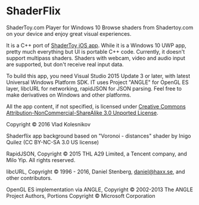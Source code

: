 # ShaderFlix
ShaderToy.com Player for Windows 10 
Browse shaders from Shadertoy.com on your device and enjoy great visual experiences. 

It is a C++ port of [ShaderToy iOS app](https://github.com/beautypi/shadertoy-iOS-v2). While it is a Windows 10 UWP app, pretty much everything but UI is portable C++ code. 
Currently, it doesn't support multipass shaders. Shaders with webcam, video and audio input are supported, but don't receive real input data. 

To build this app, you need Visual Studio 2015 Update 3 or later, with latest Universal Windows Platform SDK. 
IT uses Project "ANGLE" for OpenGL ES layer, libcURL for networking, rapidJSON for JSON parsing. Feel free to make derivatives on Windows and other platforms. 

All the app content, if not specified, is licensed under [Creative Commons Attribution-NonCommercial-ShareAlike 3.0 Unported License](https://creativecommons.org/licenses/by-nc-sa/3.0/deed.en_US). 

Copyright © 2016 Vlad Kolesnikov

Shaderflix app background based on "Voronoi - distances" shader by Inigo Quilez (CC BY-NC-SA 3.0 US license)

RapidJSON, Copyright © 2015 THL A29 Limited, a Tencent company, and Milo Yip.  All rights reserved.

libcURL, Copyright © 1996 - 2016, Daniel Stenberg, daniel@haxx.se, and other contributors. 

OpenGL ES implementation via ANGLE, Copyright © 2002-2013 The ANGLE Project Authors, Portions Copyright © Microsoft Corporation


